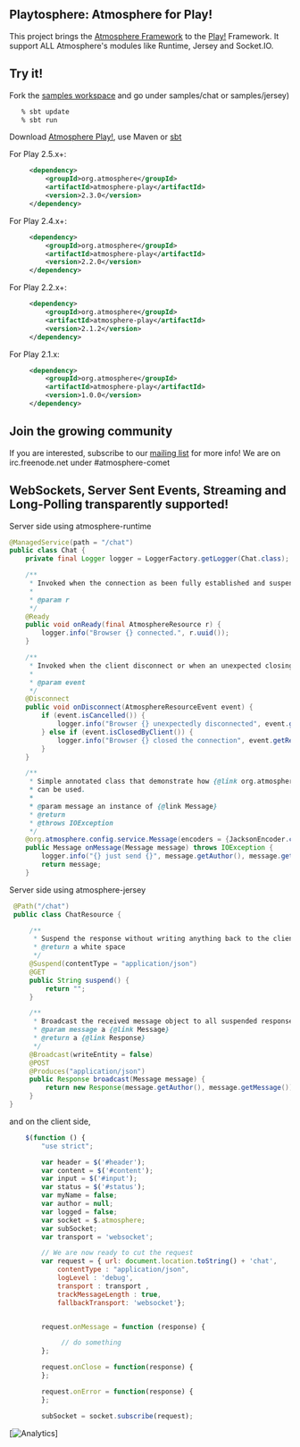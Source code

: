 ## Playtosphere: Atmosphere for Play!

This project brings the [Atmosphere Framework](https://github.com/Atmosphere/atmosphere) to the [Play!](http://www.playframework.com/) Framework. It support ALL Atmosphere's modules like Runtime, Jersey and Socket.IO.

## Try it!

Fork the [samples workspace](https://github.com/Atmosphere/atmosphere-samples/tree/master/play-samples) and go under samples/chat or samples/jersey)

```bash
   % sbt update
   % sbt run
```

Download [Atmosphere Play!](http://search.maven.org/#search%7Cga%7C1%7Catmosphere-play), use Maven or  [sbt](http://ntcoding.blogspot.ca/2013/09/atmosphere-scala-sbt-akka-step-by-step.html)

For Play 2.5.x+:

```xml
     <dependency>
         <groupId>org.atmosphere</groupId>
         <artifactId>atmosphere-play</artifactId>
         <version>2.3.0</version>
     </dependency>
```

For Play 2.4.x+:

```xml
     <dependency>
         <groupId>org.atmosphere</groupId>
         <artifactId>atmosphere-play</artifactId>
         <version>2.2.0</version>
     </dependency>
```

For Play 2.2.x+:

```xml
     <dependency>
         <groupId>org.atmosphere</groupId>
         <artifactId>atmosphere-play</artifactId>
         <version>2.1.2</version>
     </dependency>
```

For Play 2.1.x:

```xml
     <dependency>
         <groupId>org.atmosphere</groupId>
         <artifactId>atmosphere-play</artifactId>
         <version>1.0.0</version>
     </dependency>
```

## Join the growing community

If you are interested, subscribe to our [mailing list](http://groups.google.com/group/atmosphere-framework) for more info!  We are on irc.freenode.net under #atmosphere-comet

## WebSockets, Server Sent Events, Streaming and Long-Polling transparently supported!

Server side using atmosphere-runtime
```java
@ManagedService(path = "/chat")
public class Chat {
    private final Logger logger = LoggerFactory.getLogger(Chat.class);

    /**
     * Invoked when the connection as been fully established and suspended, e.g ready for receiving messages.
     *
     * @param r
     */
    @Ready
    public void onReady(final AtmosphereResource r) {
        logger.info("Browser {} connected.", r.uuid());
    }

    /**
     * Invoked when the client disconnect or when an unexpected closing of the underlying connection happens.
     *
     * @param event
     */
    @Disconnect
    public void onDisconnect(AtmosphereResourceEvent event) {
        if (event.isCancelled()) {
            logger.info("Browser {} unexpectedly disconnected", event.getResource().uuid());
        } else if (event.isClosedByClient()) {
            logger.info("Browser {} closed the connection", event.getResource().uuid());
        }
    }

    /**
     * Simple annotated class that demonstrate how {@link org.atmosphere.config.managed.Encoder} and {@link org.atmosphere.config.managed.Decoder
     * can be used.
     *
     * @param message an instance of {@link Message}
     * @return
     * @throws IOException
     */
    @org.atmosphere.config.service.Message(encoders = {JacksonEncoder.class}, decoders = {JacksonDecoder.class})
    public Message onMessage(Message message) throws IOException {
        logger.info("{} just send {}", message.getAuthor(), message.getMessage());
        return message;
    }
```

Server side using atmosphere-jersey
```java
 @Path("/chat")
 public class ChatResource {

     /**
      * Suspend the response without writing anything back to the client.
      * @return a white space
      */
     @Suspend(contentType = "application/json")
     @GET
     public String suspend() {
         return "";
     }

     /**
      * Broadcast the received message object to all suspended response. Do not write back the message to the calling connection.
      * @param message a {@link Message}
      * @return a {@link Response}
      */
     @Broadcast(writeEntity = false)
     @POST
     @Produces("application/json")
     public Response broadcast(Message message) {
         return new Response(message.getAuthor(), message.getMessage());
     }
}
```

and on the client side,
```js
    $(function () {
        "use strict";

        var header = $('#header');
        var content = $('#content');
        var input = $('#input');
        var status = $('#status');
        var myName = false;
        var author = null;
        var logged = false;
        var socket = $.atmosphere;
        var subSocket;
        var transport = 'websocket';

        // We are now ready to cut the request
        var request = { url: document.location.toString() + 'chat',
            contentType : "application/json",
            logLevel : 'debug',
            transport : transport ,
            trackMessageLength : true,
            fallbackTransport: 'websocket'};


        request.onMessage = function (response) {

             // do something
        };

        request.onClose = function(response) {
        };

        request.onError = function(response) {
        };

        subSocket = socket.subscribe(request);
```


[![Analytics](https://ga-beacon.appspot.com/UA-31990725-2/Atmosphere/atmosphere-play)]
